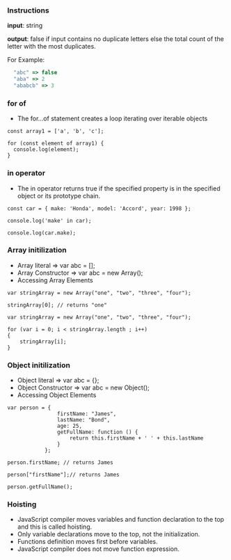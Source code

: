 ### Instructions

**input**: string

**output**: false if input contains no duplicate letters else
the total count of the letter with the most
duplicates.

For Example:

```js
  "abc" => false
  "aba" => 2
  "ababcb" => 3
```

### for of

- The for...of statement creates a loop iterating over iterable objects

```
const array1 = ['a', 'b', 'c'];

for (const element of array1) {
  console.log(element);
}
```

### in operator

- The in operator returns true if the specified property is in the specified object or its prototype chain.

```
const car = { make: 'Honda', model: 'Accord', year: 1998 };

console.log('make' in car);

console.log(car.make);
```

### Array initilization

- Array literal => var abc = [];
- Array Constructor => var abc = new Array();
- Accessing Array Elements

```
var stringArray = new Array("one", "two", "three", "four");

stringArray[0]; // returns "one"
```

```
var stringArray = new Array("one", "two", "three", "four");

for (var i = 0; i < stringArray.length ; i++)
{
    stringArray[i];
}
```

### Object initilization

- Object literal => var abc = {};
- Object Constructor => var abc = new Object();
- Accessing Object Elements

```
var person = {
                firstName: "James",
                lastName: "Bond",
                age: 25,
                getFullName: function () {
                    return this.firstName + ' ' + this.lastName
                }
            };

person.firstName; // returns James

person["firstName"];// returns James

person.getFullName();
```

### Hoisting

- JavaScript compiler moves variables and function declaration to the top and this is called hoisting.
- Only variable declarations move to the top, not the initialization.
- Functions definition moves first before variables.
- JavaScript compiler does not move function expression.
